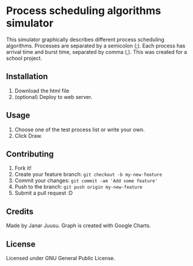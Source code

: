 # Process scheduling algorithms simulator

This simulator graphically describes different process scheduling algorithms.
Processes are separated by a semicolon (;). Each process has arrival time and burst time, separated by comma (,).
This was created for a school project.

## Installation

1. Download the html file
2. (optional) Deploy to web server.

## Usage

1. Choose one of the test process list or write your own.
2. Click Draw.

## Contributing

1. Fork it!
2. Create your feature branch: `git checkout -b my-new-feature`
3. Commit your changes: `git commit -am 'Add some feature'`
4. Push to the branch: `git push origin my-new-feature`
5. Submit a pull request :D

## Credits

Made by Janar Juusu. Graph is created with Google Charts.

## License

Licensed under GNU General Public License.